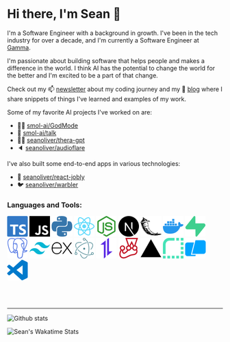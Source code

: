 # Hi there, I'm Sean 👋

I'm a Software Engineer with a background in growth. I've been in the tech industry for over a decade, and I'm currently a Software Engineer at [Gamma](https://gamma.app/).

I'm passionate about building software that helps people and makes a difference in the world. I think AI has the potential to change the world for the better and I'm excited to be a part of that change.

Check out my 📫 [newsletter](https://newsletter.seanoliver.dev/) about my coding journey and my 🤩 [blog](https://seanoliver.dev/) where I share snippets of things I've learned and examples of my work.

Some of my favorite AI projects I've worked on are:

- 👨‍💻 [smol-ai/GodMode](https://github.com/smol-ai/GodMode)
- 💬 [smol-ai/talk](https://github.com/smol-ai/talk)
- 🧘‍♂️ [seanoliver/thera-gpt](https://github.com/seanoliver/thera-gpt)
- 🔈 [seanoliver/audioflare](https://github.com/seanoliver/audioflare)

I've also built some end-to-end apps in various technologies:

- 💼 [seanoliver/react-jobly](https://github.com/seanoliver/react-jobly)
- 🐦 [seanoliver/warbler](https://github.com/seanoliver/warbler)

### Languages and Tools:

![TypeScript](/images/typescript.svg)
![JavaScript](/images/javascript.svg)
![Python](/images/python.svg)
![React](/images/react.svg)
![Node.js](/images/nodedotjs.svg)
![Next.js](/images/nextdotjs.svg)
![Flask](/images/flask.svg)
![Docker](/images/docker.svg)
![Supabase](/images/supabase.svg)
![PostgreSQL](/images/postgresql.svg)
![Tailwind CSS](/images/tailwindcss.svg)
![Express](/images/express.svg)
![Electron](/images/electron.svg)
![Axios](/images/axios.svg)
![Jest](/images/jest.svg)
![Vercel](/images/vercel.svg)
![Render](/images/render.svg)
![Warp](/images/warp.svg)
![VS Code](/images/visualstudiocode.svg)

<br />
<br />

---

![Github stats](https://github-readme-stats.vercel.app/api?username=seanoliver&show_icons=true&hide_rank=true)

![Sean's Wakatime Stats](https://github-readme-stats.vercel.app/api/wakatime?username=seanoliver)
